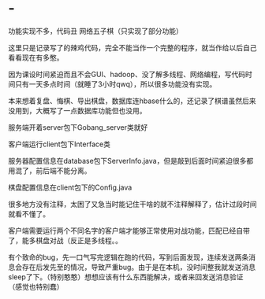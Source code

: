 # -
功能实现不多，代码丑
网络五子棋（只实现了部分功能）



这里只是记录写了的辣鸡代码，完全不能当作一个完整的程序，就当作给以后自己看看现在有多憨。



因为课设时间紧迫而且不会GUI、hadoop、没了解多线程、网络编程，写代码时间只有一天多点时间（就睡了3小时qwq），所以很多功能没有实现。

本来想着复盘、悔棋、导出棋盘，数据库连hbase什么的，还记录了棋谱虽然后来没用到，大概写了一点数据库功能但也没用。



服务端开着server包下Gobang_server类就好

客户端运行client包下Interface类

服务器配置信息在database包下ServerInfo.java，但是敲到后面时间紧迫很多都用混了，前后端不能分离。

棋盘配置信息在client包下的Config.java

很多地方没有注释，太困了又急当时能记住干啥的就不注释解释了，估计过段时间就看不懂了。



客户端需要运行两个不同名字的客户端才能够正常使用对战功能，匹配已经自带了，能多棋盘对战（反正是多线程。。



有个致命的bug，先一口气写完逻辑在跑的代码，写到后面发现，连续发送两条消息会存在后发先至的情况，导致严重bug。由于是在本机，没时间整我就发送消息sleep了下。（特别憨憨）想想应该有什么东西能解决，或者来回发送消息验证（感觉也特别蠢）
